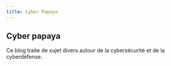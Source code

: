 ```yaml
---
title: Cyber Papaya
---
```


## Cyber papaya

Ce blog traite de sujet divers autour de la cybersécurité et de la cyberdéfense.
